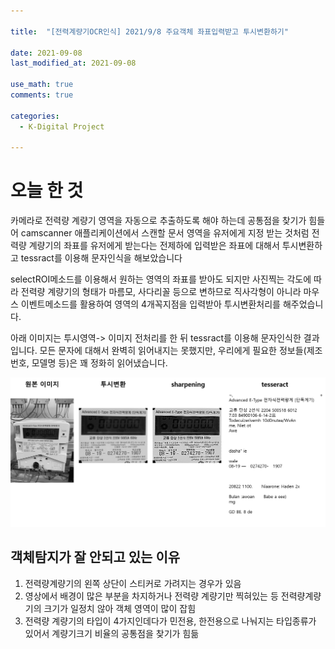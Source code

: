 ```yaml
---

title:  "[전력계량기OCR인식] 2021/9/8 주요객체 좌표입력받고 투시변환하기"

date: 2021-09-08
last_modified_at: 2021-09-08

use_math: true
comments: true

categories:
  - K-Digital Project

---
```



# 오늘 한 것
카메라로 전력량 계량기 영역을 자동으로 추출하도록 해야 하는데 공통점을 찾기가 힘들어 camscanner 애플리케이션에서 스캔할 문서 영역을 유저에게 지정 받는 것처럼 전력량 계량기의 좌표를 유저에게 받는다는 전제하에 입력받은 좌표에 대해서 투시변환하고 tessract를 이용해 문자인식을 해보았습니다



selectROI메소드를 이용해서 원하는 영역의 좌표를 받아도 되지만 사진찍는 각도에 따라 전력량 계량기의 형태가 마름모, 사다리꼴 등으로 변하므로 직사각형이 아니라 마우스 이벤트메소드를 활용하여 영역의 4개꼭지점을 입력받아 투시변환처리를 해주었습니다.

아래 이미지는 투시영역-> 이미지 전처리를 한 뒤 tessract를 이용해 문자인식한 결과입니다. 모든 문자에 대해서 완벽히 읽어내지는 못했지만, 우리에게 필요한 정보들(제조번호, 모델명 등)은 꽤 정화히 읽어냈습니다.

![59_K-Digital_Training_Project_1](\assets\images\59_K-Digital_Training_Project_1.png)



## 객체탐지가 잘 안되고 있는 이유

1. 전력량계량기의 왼쪽 상단이 스티커로 가려지는 경우가 있음
2. 영상에서 배경이 많은 부분을 차지하거나 전력량 계량기만 찍혀있는 등 전력량계량기의 크기가 일정치 않아 객체 영역이 많이 잡힘
3. 전력량 계량기의 타입이 4가지인데다가 민전용, 한전용으로 나눠지는 타입종류가 있어서 계량기크기 비율의                                                                                                                       공통점을 찾기가 힘듦







